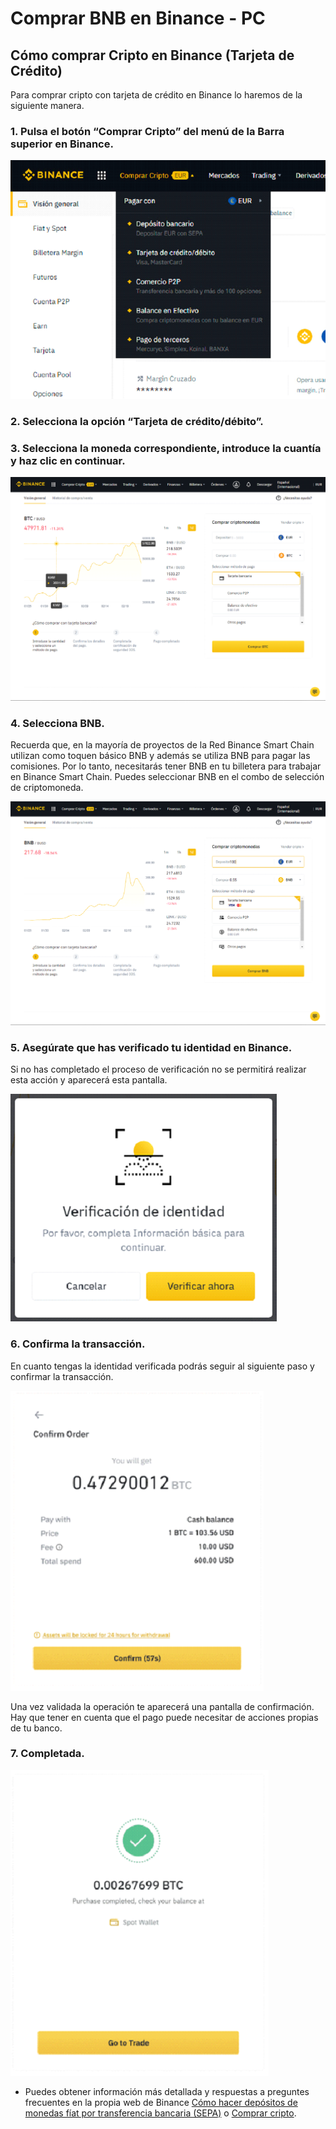 # Comprar BNB en Binance - PC

## Cómo comprar Cripto en Binance \(Tarjeta de Crédito\)

Para comprar cripto con tarjeta de crédito en Binance lo haremos de la siguiente manera.



### 1. Pulsa el botón “Comprar Cripto” del menú de la Barra superior en Binance.



![](../../../.gitbook/assets/15.png)



### 2. Selecciona la opción “Tarjeta de crédito/débito”.

### 3. Selecciona la moneda correspondiente, introduce la cuantía y haz clic en continuar.



![](../../../.gitbook/assets/16.png)



### 4. Selecciona BNB.

Recuerda que, en la mayoría de proyectos de la Red Binance Smart Chain utilizan como toquen básico BNB y además se utiliza BNB para pagar las comisiones. Por lo tanto, necesitarás tener BNB en tu billetera para trabajar en Binance Smart Chain. Puedes seleccionar BNB en el combo de selección de criptomoneda.



![](../../../.gitbook/assets/17.png)



### 5. Asegúrate que has verificado tu identidad en Binance. 

Si no has completado el proceso de verificación no se permitirá realizar esta acción y aparecerá esta pantalla.



![](../../../.gitbook/assets/18.png)



### 6. Confirma la transacción.

En cuanto tengas la identidad verificada podrás seguir al siguiente paso y confirmar la transacción.



![](../../../.gitbook/assets/19.png)

Una vez validada la operación te aparecerá una pantalla de confirmación. Hay que tener en cuenta que el pago puede necesitar de acciones propias de tu banco.



### 7. Completada.



![](../../../.gitbook/assets/20.png)



* Puedes obtener información más detallada y respuestas a preguntes frecuentes en la propia web de Binance [Cómo hacer depósitos de monedas fíat por transferencia bancaria \(SEPA\)](https://www.binance.com/es/support/faq/e117b4c063534e5f93b735b980575000) o [Comprar cripto](https://www.binance.com/es/support/faq/c-66?navId=75).





